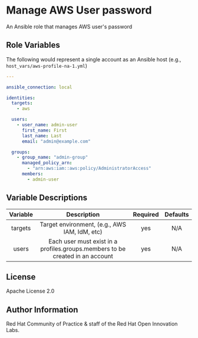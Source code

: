 Manage AWS User password
====================================

An Ansible role that manages AWS user's password

Role Variables
--------------

The following would represent a single account as an Ansible host (e.g., `host_vars/aws-profile-na-1.yml`)

```yaml
---

ansible_connection: local

identities:
  targets:
    - aws

  users:
    - user_name: admin-user
      first_name: First
      last_name: Last
      email: "admin@example.com"

  groups:
    - group_name: "admin-group"
      managed_policy_arn:
        - "arn:aws:iam::aws:policy/AdministratorAccess"
      members:
        - admin-user
```

Variable Descriptions
---------------------

| Variable | Description | Required | Defaults |
|:--------:|:-----------:|:--------:|:--------:|
|targets|Target environment, (e.g., AWS IAM, IdM, etc)|yes|N/A|
|users|Each user must exist in a profiles.groups.members to be created in an account|yes|N/A|

License
-------

Apache License 2.0


Author Information
------------------

Red Hat Community of Practice & staff of the Red Hat Open Innovation Labs.
